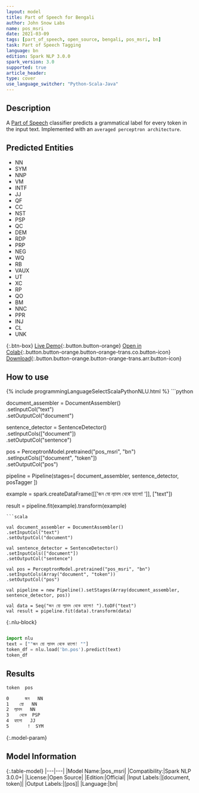 ```yaml
---
layout: model
title: Part of Speech for Bengali
author: John Snow Labs
name: pos_msri
date: 2021-03-09
tags: [part_of_speech, open_source, bengali, pos_msri, bn]
task: Part of Speech Tagging
language: bn
edition: Spark NLP 3.0.0
spark_version: 3.0
supported: true
article_header:
type: cover
use_language_switcher: "Python-Scala-Java"
---
```


## Description

A [Part of Speech](https://en.wikipedia.org/wiki/Part_of_speech) classifier predicts a grammatical label for every token in the input text. Implemented with an `averaged perceptron architecture`.

## Predicted Entities

- NN
- SYM
- NNP
- VM
- INTF
- JJ
- QF
- CC
- NST
- PSP
- QC
- DEM
- RDP
- PRP
- NEG
- WQ
- RB
- VAUX
- UT
- XC
- RP
- QO
- BM
- NNC
- PPR
- INJ
- CL
- UNK

{:.btn-box}
[Live Demo](https://demo.johnsnowlabs.com/public/GRAMMAR_EN/){:.button.button-orange}
[Open in Colab](https://colab.research.google.com/github/JohnSnowLabs/spark-nlp-workshop/blob/master/tutorials/streamlit_notebooks/GRAMMAR_EN.ipynb){:.button.button-orange.button-orange-trans.co.button-icon}
[Download](https://s3.amazonaws.com/auxdata.johnsnowlabs.com/public/models/pos_msri_bn_3.0.0_3.0_1615292420029.zip){:.button.button-orange.button-orange-trans.arr.button-icon}

## How to use



<div class="tabs-box" markdown="1">
{% include programmingLanguageSelectScalaPythonNLU.html %}
```python

document_assembler = DocumentAssembler() \
.setInputCol("text") \
.setOutputCol("document")

sentence_detector = SentenceDetector() \
.setInputCols(["document"]) \
.setOutputCol("sentence")

pos = PerceptronModel.pretrained("pos_msri", "bn") \
.setInputCols(["document", "token"]) \
.setOutputCol("pos")

pipeline = Pipeline(stages=[
document_assembler,
sentence_detector,
posTagger
])

example = spark.createDataFrame([['জন স্নো ল্যাবস থেকে হ্যালো! ']], ["text"])

result = pipeline.fit(example).transform(example)


```
```scala

val document_assembler = DocumentAssembler()
.setInputCol("text")
.setOutputCol("document")

val sentence_detector = SentenceDetector()
.setInputCols(["document"])
.setOutputCol("sentence")

val pos = PerceptronModel.pretrained("pos_msri", "bn")
.setInputCols(Array("document", "token"))
.setOutputCol("pos")

val pipeline = new Pipeline().setStages(Array(document_assembler, sentence_detector, pos))

val data = Seq("জন স্নো ল্যাবস থেকে হ্যালো! ").toDF("text")
val result = pipeline.fit(data).transform(data)

```

{:.nlu-block}
```python

import nlu
text = [""জন স্নো ল্যাবস থেকে হ্যালো! ""]
token_df = nlu.load('bn.pos').predict(text)
token_df

```
</div>

## Results

```bash
token  pos

0      জন   NN
1    স্নো   NN
2  ল্যাবস   NN
3    থেকে  PSP
4  হ্যালো   JJ
5       !  SYM
```

{:.model-param}
## Model Information

{:.table-model}
|---|---|
|Model Name:|pos_msri|
|Compatibility:|Spark NLP 3.0.0+|
|License:|Open Source|
|Edition:|Official|
|Input Labels:|[document, token]|
|Output Labels:|[pos]|
|Language:|bn|